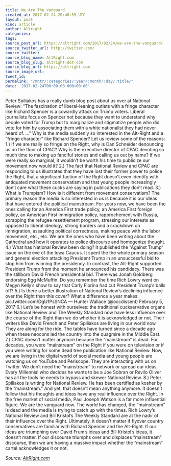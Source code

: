 ```yaml
---
title: We Are The Vanguard
created_at: 2017-02-24 20:48:59 UTC
layout: post
kind: article
author: Altright
categories: 
tags: 
source_post_url: https://altright.com/2017/02/24/we-are-the-vanguard/
source_twitter_url: http://twitter.com/
source_twitter: 
source_blog_name: AltRight.com
source_blog_slug: altright-dot-com
source_blog_url: https://altright.com
source_image_url: 
tweet_id: 
permalink: "/mntr/:categories/:year/:month/:day/:title/"
date: '2017-02-24T00:00:00.000+00:00'
---
```

Peter Spiliakos has a really dumb blog post about us over at National Review: &#8220;The fascination of liberal-leaning outlets with a fringe character like Richard Spencer is a cowardly attack on Trump voters. Liberal journalists focus on Spencer not because they want to understand why people voted for Trump but to marginalize and stigmatize people who did vote for him by associating them with a white nationalist they had never heard of. &#8230;&#8221; Why is the media suddenly so interested in the Alt-Right and a &#8220;fringe character&#8221; like Richard Spencer? Let us review some of the reasons: 1.) If we are really so fringe on the Right, why is Dan Schneider denouncing us on the floor of CPAC? Why is the executive director of CPAC devoting so much time to making up fanciful stories and calling us out by name? If we were really so marginal, it wouldn&#8217;t be worth his time to publicize our movement now would it? 2.) The fact that National Review and CPAC are responding to us illustrates that they have lost their former power to police the Right, that a significant faction of the Right doesn&#8217;t even identify with antiquated movement conservatism and that young people increasingly don&#8217;t care what these cucks are saying in publications they don&#8217;t read. 3.) What is Trumpism? How is it different from movement conservatism? The primary reason the media is so interested in us is because it is our ideas that have entered the political mainstream. For years now, we have been the ones calling for an America First trade policy, an America First foreign policy, an American First immigration policy, rapprochement with Russia, scrapping the refugee resettlement program, stressing our interests as opposed to liberal ideology, strong borders and a crackdown on immigration, assaulting political correctness, making peace with the labor movement, etc., etc. We are the ones who have been writing about the Cathedral and how it operates to police discourse and homogenize thought. 4.) What has National Review been doing? It published the &#8220;Against Trump&#8221; issue on the eve of the Iowa Caucus. It spent the the whole primary season and general election attacking President Trump in an unsuccessful bid to stop him from winning the presidency. In contrast, the Alt-Right supported President Trump from the moment he announced his candidacy. There was the stillborn David French presidential bid. There was Jonah Goldberg endorsing Egg McMuffin. Do you remember the time Rich Lowry went on Megyn Kelly&#8217;s show to say that Carly Fiorina had cut President Trump&#8217;s balls off? 5.) Is there a better illustration of National Review&#8216;s declining influence over the Right than this cover? What a difference a year makes: pic.twitter.com/DgU1PsSNCA &#8212; Hunter Wallace (@occdissent) February 5, 2017 6.) Let&#8217;s be honest with ourselves: the traditional cuckservative organs like National Review and The Weekly Standard now have less influence over the course of the Right than we do whether it is acknowledged or not. Their writers like David French and Peter Spiliakos are living in our world now. They are along for the ride. The tables have turned since a decade ago when these neocons led the country into the quagmire in the Middle East. 7.) CPAC doesn&#8217;t matter anymore because the &#8220;mainstream&#8221; is dead. For decades, you were &#8220;mainstream&#8221; on the Right if you were on television or if you were writing for some dead tree publication like National Review. Now, we are living in the digital world of social media and young people are watching us on YouTube and Periscope. They are interacting with us on Twitter. We don&#8217;t need the &#8220;mainstream&#8221; to network or spread our ideas. Every Millennial who decides he wants to be a Joe Sobran or Revilo Oliver has all the tools he needs to bypass and skewer National Review. 8.) Peter Spiliakos is writing for National Review. He has been certified as kosher by the &#8220;mainstream.&#8221; And yet, that doesn&#8217;t mean anything anymore. It doesn&#8217;t follow that his thoughts and ideas have any real influence over the Right. In the free market of social media, Paul Joseph Watson is a far more influential figure. We are the vanguard now. The world has changed, the &#8220;mainstream&#8221; is dead and the media is trying to catch up with the times. Rich Lowry&#8217;s National Review and Bill Kristol&#8217;s The Weekly Standard are at the nadir of their influence over the Right. Ultimately, it doesn&#8217;t matter if flyover country conservatives are familiar with Richard Spencer and the Alt-Right. If our ideas are triumphing over David Frum&#8217;s ideas and Bill Kristol&#8217;s ideas, it doesn&#8217;t matter. If our discourse triumphs over and displaces &#8220;mainstream&#8221; discourse, then we are having a massive impact whether the &#8220;mainstream&#8221; cartel acknowledges it or not.<div class="">
    <i>Source: <a href="https://altright.com">AltRight.com</a></i>
</div>
